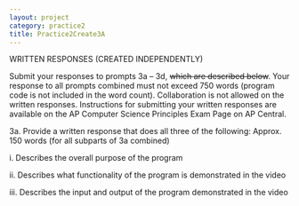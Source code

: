 ```yaml
---
layout: project
category: practice2
title: Practice2Create3A
---
```


WRITTEN RESPONSES (CREATED INDEPENDENTLY)

Submit your responses to prompts 3a – 3d, <strike>which are described below</strike>. Your response to all prompts combined must not exceed 750 words (program code is not included in the word count). Collaboration is not allowed on the written responses. Instructions for submitting your written responses are available on the AP Computer Science Principles Exam Page on AP Central.



3a. Provide a written response that does all three of the following: Approx. 150 words (for all subparts of 3a combined)

i. Describes the overall purpose of the program

ii. Describes what functionality of the program is demonstrated in the video

iii. Describes the input and output of the program demonstrated in the video
